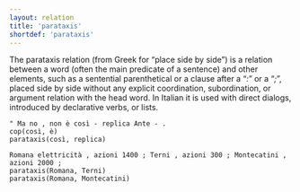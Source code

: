 ```yaml
---
layout: relation
title: 'parataxis'
shortdef: 'parataxis'
---
```


The parataxis relation (from Greek for “place side by side”) is a relation between a word (often the main predicate of a sentence) and other elements, such as a sentential parenthetical or a clause after a “*:*” or a “*;*”, placed side by side without any explicit coordination, subordination, or argument relation with the head word. 
In Italian it is used with direct dialogs, introduced by declarative verbs, or lists.

~~~ sdparse
" Ma no , non è così - replica Ante - .
cop(così, è)
parataxis(così, replica)
~~~
~~~ sdparse
Romana elettricità , azioni 1400 ; Terni , azioni 300 ; Montecatini , azioni 2000 ;
parataxis(Romana, Terni)
parataxis(Romana, Montecatini)
~~~
